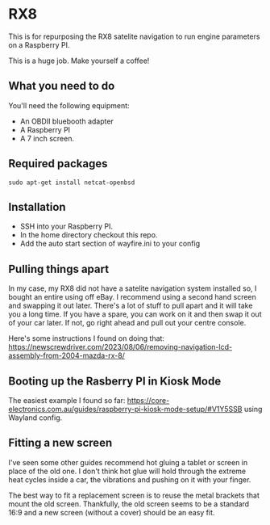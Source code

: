 # RX8

This is for repurposing the RX8 satelite navigation to run engine parameters on a Raspberry PI.

This is a huge job. Make yourself a coffee!

## What you need to do

You'll need the following equipment:

* An OBDII bluebooth adapter
* A Raspberry PI
* A 7 inch screen.

## Required packages

```
sudo apt-get install netcat-openbsd
```

## Installation

* SSH into your Raspberry PI.
* In the home directory checkout this repo.
* Add the auto start section of wayfire.ini to your config

## Pulling things apart

In my case, my RX8 did not have a satelite navigation system installed so, I bought an entire using off eBay. I recommend using a second hand screen and swapping it out later. There's a lot of stuff to pull apart and it will take you a long time. If you have a spare, you can work on it and then swap it out of your car later. If not, go right ahead and pull out your centre console.

Here's some instructions I found on doing that: https://newscrewdriver.com/2023/08/06/removing-navigation-lcd-assembly-from-2004-mazda-rx-8/

## Booting up the Rasberry PI in Kiosk Mode

The easiest example I found so far: https://core-electronics.com.au/guides/raspberry-pi-kiosk-mode-setup/#V1Y5SSB using Wayland config.

## Fitting a new screen

I've seen some other guides recommend hot gluing a tablet or screen in place of the old one. I don't think hot glue will hold through the extreme heat cycles inside a car, the vibrations and pushing on it with your finger.

The best way to fit a replacement screen is to reuse the metal brackets that mount the old screen. Thankfully, the old screen seems to be a standard 16:9 and a new screen (without a cover) should be an easy fit.


